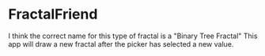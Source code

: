 # FractalFriend

I think the correct name for this type of fractal is a "Binary Tree Fractal"
This app will draw a new fractal after the picker has selected a new value.
